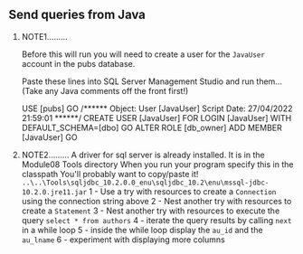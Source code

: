 
## Send queries from Java

1. NOTE1.........

   Before this will run you will need to create a user for the `JavaUser` account in the pubs database.

   Paste these lines into SQL Server Management Studio and run them... (Take any Java comments off the front first!)

    USE [pubs]
    GO
    /****** Object:  User [JavaUser]    Script Date: 27/04/2022 21:59:01 ******/
    CREATE USER [JavaUser] FOR LOGIN [JavaUser] WITH DEFAULT_SCHEMA=[dbo]
    GO
    ALTER ROLE [db_owner] ADD MEMBER [JavaUser]
    GO

1. NOTE2.........
A driver for sql server is already installed.  It is in the Module08 Tools directory
When you run your program specify this in the classpath
You'll probably want to copy/paste it!
`..\..\Tools\sqljdbc_10.2.0.0_enu\sqljdbc_10.2\enu\mssql-jdbc-10.2.0.jre11.jar` 
1 - Use a try with resources to create a `Connection` using the connection string above
2 - Nest another try with resources to create a `Statement`
3 - Nest another try with resources to execute the query `select * from authors`
4 - iterate the query results by calling `next` in a while loop
5 - inside the while loop display the `au_id` and the `au_lname`
6 - experiment with displaying more columns


